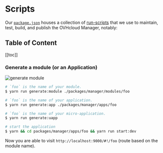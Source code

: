 # Scripts

Our [`package.json`](package.json) houses a collection of [run-scripts](https://docs.npmjs.com/cli/run-script) that we use to maintain, test, build, and publish the OVHcloud Manager, notably:

## Table of Content

<!--lint disable no-shortcut-reference-link no-undefined-references-->
[[toc]]

### Generate a module (or an Application)

![generate module](/manager/assets/img/generate-module-app.gif)

```sh
# `foo` is the name of your module.
$ yarn run generate:module ./packages/manager/modules/foo

# `foo` is the name of your application.
$ yarn run generate:app ./packages/manager/apps/foo

# `foo` is the name of your micro-application.
$ yarn run generate:uapp

# start the application
$ yarn && cd packages/manager/apps/foo && yarn run start:dev
```

Now you are able to visit `http://localhost:9000/#!/foo` (route based on the module name).
